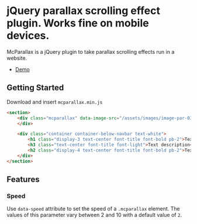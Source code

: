 
# jQuery parallax scrolling effect plugin. Works fine on mobile devices.

McParallax is a jQuery plugin to take parallax scrolling effects run in a website.

* [Demo](http://omartin.es/mcparallax/demo/demo1.html)

## Getting Started

Download and insert `mcparallax.min.js`

```html
<section>
    <div class="mcparallax" data-image-src="/assets/images/image-par-03.jpg" data-speed="2">
    </div>

    <div class="container container-below-navbar text-white">
        <h1 class="display-3 text-center font-title font-bold pb-2">Text title</h1>
        <h3 class="text-center font-title font-light">Text description</h3>
        <h2 class="display-4 text-center font-title font-bold pb-2">Text subtitle</h2>
    </div>
</section>
```

## Features

### Speed
Use `data-speed` attribute to set the speed of a `.mcparallax` element. The values of this parameter vary between 2 and 10 with a default value of `2`.
